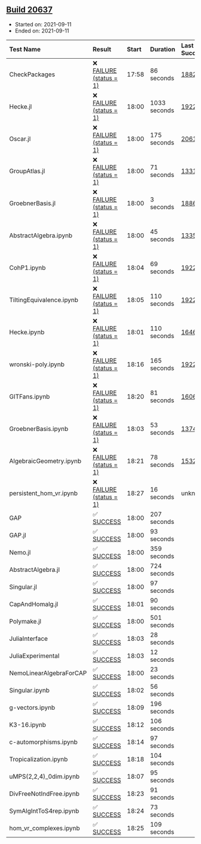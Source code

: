 ## [Build 20637](https://oscarci.mathematik.uni-kl.de/job/oscar/20637/)

* Started on: 2021-09-11
* Ended on: 2021-09-11

| Test Name    | Result | Start | Duration | Last Success | First Failure |
|:-------------|:-------|:------|:---------|:-------------|:--------------|
| CheckPackages | ❌ [FAILURE (status = 1)](https://oscarci.mathematik.uni-kl.de/job/oscar/20637/artifact/logs/build-20637/CheckPackages.log) | 17:58 | 86 seconds | [18822](https://oscarci.mathematik.uni-kl.de/job/oscar/18822/) | [18823](https://oscarci.mathematik.uni-kl.de/job/oscar/18823/) |
| Hecke.jl | ❌ [FAILURE (status = 1)](https://oscarci.mathematik.uni-kl.de/job/oscar/20637/artifact/logs/build-20637/Hecke.jl.log) | 18:00 | 1033 seconds | [19222](https://oscarci.mathematik.uni-kl.de/job/oscar/19222/) | [20152](https://oscarci.mathematik.uni-kl.de/job/oscar/20152/) |
| Oscar.jl | ❌ [FAILURE (status = 1)](https://oscarci.mathematik.uni-kl.de/job/oscar/20637/artifact/logs/build-20637/Oscar.jl.log) | 18:00 | 175 seconds | [20613](https://oscarci.mathematik.uni-kl.de/job/oscar/20613/) | [20614](https://oscarci.mathematik.uni-kl.de/job/oscar/20614/) |
| GroupAtlas.jl | ❌ [FAILURE (status = 1)](https://oscarci.mathematik.uni-kl.de/job/oscar/20637/artifact/logs/build-20637/GroupAtlas.jl.log) | 18:00 | 71 seconds | [13311](https://oscarci.mathematik.uni-kl.de/job/oscar/13311/) | [13312](https://oscarci.mathematik.uni-kl.de/job/oscar/13312/) |
| GroebnerBasis.jl | ❌ [FAILURE (status = 1)](https://oscarci.mathematik.uni-kl.de/job/oscar/20637/artifact/logs/build-20637/GroebnerBasis.jl.log) | 18:00 | 3 seconds | [18864](https://oscarci.mathematik.uni-kl.de/job/oscar/18864/) | [18865](https://oscarci.mathematik.uni-kl.de/job/oscar/18865/) |
| AbstractAlgebra.ipynb | ❌ [FAILURE (status = 1)](https://oscarci.mathematik.uni-kl.de/job/oscar/20637/artifact/logs/build-20637/AbstractAlgebra.ipynb.log) | 18:00 | 45 seconds | [13355](https://oscarci.mathematik.uni-kl.de/job/oscar/13355/) | [13356](https://oscarci.mathematik.uni-kl.de/job/oscar/13356/) |
| CohP1.ipynb | ❌ [FAILURE (status = 1)](https://oscarci.mathematik.uni-kl.de/job/oscar/20637/artifact/logs/build-20637/CohP1.ipynb.log) | 18:04 | 69 seconds | [19222](https://oscarci.mathematik.uni-kl.de/job/oscar/19222/) | [20152](https://oscarci.mathematik.uni-kl.de/job/oscar/20152/) |
| TiltingEquivalence.ipynb | ❌ [FAILURE (status = 1)](https://oscarci.mathematik.uni-kl.de/job/oscar/20637/artifact/logs/build-20637/TiltingEquivalence.ipynb.log) | 18:05 | 110 seconds | [19222](https://oscarci.mathematik.uni-kl.de/job/oscar/19222/) | [20152](https://oscarci.mathematik.uni-kl.de/job/oscar/20152/) |
| Hecke.ipynb | ❌ [FAILURE (status = 1)](https://oscarci.mathematik.uni-kl.de/job/oscar/20637/artifact/logs/build-20637/Hecke.ipynb.log) | 18:01 | 110 seconds | [16463](https://oscarci.mathematik.uni-kl.de/job/oscar/16463/) | [16464](https://oscarci.mathematik.uni-kl.de/job/oscar/16464/) |
| wronski-poly.ipynb | ❌ [FAILURE (status = 1)](https://oscarci.mathematik.uni-kl.de/job/oscar/20637/artifact/logs/build-20637/wronski-poly.ipynb.log) | 18:16 | 165 seconds | [19222](https://oscarci.mathematik.uni-kl.de/job/oscar/19222/) | [20152](https://oscarci.mathematik.uni-kl.de/job/oscar/20152/) |
| GITFans.ipynb | ❌ [FAILURE (status = 1)](https://oscarci.mathematik.uni-kl.de/job/oscar/20637/artifact/logs/build-20637/GITFans.ipynb.log) | 18:20 | 81 seconds | [16068](https://oscarci.mathematik.uni-kl.de/job/oscar/16068/) | [16069](https://oscarci.mathematik.uni-kl.de/job/oscar/16069/) |
| GroebnerBasis.ipynb | ❌ [FAILURE (status = 1)](https://oscarci.mathematik.uni-kl.de/job/oscar/20637/artifact/logs/build-20637/GroebnerBasis.ipynb.log) | 18:03 | 53 seconds | [13748](https://oscarci.mathematik.uni-kl.de/job/oscar/13748/) | [13749](https://oscarci.mathematik.uni-kl.de/job/oscar/13749/) |
| AlgebraicGeometry.ipynb | ❌ [FAILURE (status = 1)](https://oscarci.mathematik.uni-kl.de/job/oscar/20637/artifact/logs/build-20637/AlgebraicGeometry.ipynb.log) | 18:21 | 78 seconds | [15322](https://oscarci.mathematik.uni-kl.de/job/oscar/15322/) | [15323](https://oscarci.mathematik.uni-kl.de/job/oscar/15323/) |
| persistent_hom_vr.ipynb | ❌ [FAILURE (status = 1)](https://oscarci.mathematik.uni-kl.de/job/oscar/20637/artifact/logs/build-20637/persistent_hom_vr.ipynb.log) | 18:27 | 16 seconds | unknown | unknown |
| GAP | ✅ [SUCCESS](https://oscarci.mathematik.uni-kl.de/job/oscar/20637/artifact/logs/build-20637/GAP.log) | 18:00 | 207 seconds |  |  |
| GAP.jl | ✅ [SUCCESS](https://oscarci.mathematik.uni-kl.de/job/oscar/20637/artifact/logs/build-20637/GAP.jl.log) | 18:00 | 93 seconds |  |  |
| Nemo.jl | ✅ [SUCCESS](https://oscarci.mathematik.uni-kl.de/job/oscar/20637/artifact/logs/build-20637/Nemo.jl.log) | 18:00 | 359 seconds |  |  |
| AbstractAlgebra.jl | ✅ [SUCCESS](https://oscarci.mathematik.uni-kl.de/job/oscar/20637/artifact/logs/build-20637/AbstractAlgebra.jl.log) | 18:00 | 724 seconds |  |  |
| Singular.jl | ✅ [SUCCESS](https://oscarci.mathematik.uni-kl.de/job/oscar/20637/artifact/logs/build-20637/Singular.jl.log) | 18:00 | 97 seconds |  |  |
| CapAndHomalg.jl | ✅ [SUCCESS](https://oscarci.mathematik.uni-kl.de/job/oscar/20637/artifact/logs/build-20637/CapAndHomalg.jl.log) | 18:01 | 90 seconds |  |  |
| Polymake.jl | ✅ [SUCCESS](https://oscarci.mathematik.uni-kl.de/job/oscar/20637/artifact/logs/build-20637/Polymake.jl.log) | 18:00 | 501 seconds |  |  |
| JuliaInterface | ✅ [SUCCESS](https://oscarci.mathematik.uni-kl.de/job/oscar/20637/artifact/logs/build-20637/JuliaInterface.log) | 18:03 | 28 seconds |  |  |
| JuliaExperimental | ✅ [SUCCESS](https://oscarci.mathematik.uni-kl.de/job/oscar/20637/artifact/logs/build-20637/JuliaExperimental.log) | 18:03 | 12 seconds |  |  |
| NemoLinearAlgebraForCAP | ✅ [SUCCESS](https://oscarci.mathematik.uni-kl.de/job/oscar/20637/artifact/logs/build-20637/NemoLinearAlgebraForCAP.log) | 18:00 | 23 seconds |  |  |
| Singular.ipynb | ✅ [SUCCESS](https://oscarci.mathematik.uni-kl.de/job/oscar/20637/artifact/logs/build-20637/Singular.ipynb.log) | 18:02 | 56 seconds |  |  |
| g-vectors.ipynb | ✅ [SUCCESS](https://oscarci.mathematik.uni-kl.de/job/oscar/20637/artifact/logs/build-20637/g-vectors.ipynb.log) | 18:09 | 196 seconds |  |  |
| K3-16.ipynb | ✅ [SUCCESS](https://oscarci.mathematik.uni-kl.de/job/oscar/20637/artifact/logs/build-20637/K3-16.ipynb.log) | 18:12 | 106 seconds |  |  |
| c-automorphisms.ipynb | ✅ [SUCCESS](https://oscarci.mathematik.uni-kl.de/job/oscar/20637/artifact/logs/build-20637/c-automorphisms.ipynb.log) | 18:14 | 97 seconds |  |  |
| Tropicalization.ipynb | ✅ [SUCCESS](https://oscarci.mathematik.uni-kl.de/job/oscar/20637/artifact/logs/build-20637/Tropicalization.ipynb.log) | 18:18 | 104 seconds |  |  |
| uMPS(2,2,4)_0dim.ipynb | ✅ [SUCCESS](https://oscarci.mathematik.uni-kl.de/job/oscar/20637/artifact/logs/build-20637/uMPS-2-2-4-_0dim.ipynb.log) | 18:07 | 95 seconds |  |  |
| DivFreeNotIndFree.ipynb | ✅ [SUCCESS](https://oscarci.mathematik.uni-kl.de/job/oscar/20637/artifact/logs/build-20637/DivFreeNotIndFree.ipynb.log) | 18:23 | 91 seconds |  |  |
| SymAlgIntToS4rep.ipynb | ✅ [SUCCESS](https://oscarci.mathematik.uni-kl.de/job/oscar/20637/artifact/logs/build-20637/SymAlgIntToS4rep.ipynb.log) | 18:24 | 73 seconds |  |  |
| hom_vr_complexes.ipynb | ✅ [SUCCESS](https://oscarci.mathematik.uni-kl.de/job/oscar/20637/artifact/logs/build-20637/hom_vr_complexes.ipynb.log) | 18:25 | 109 seconds |  |  |
